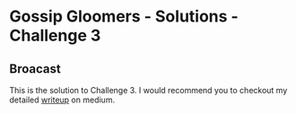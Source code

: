 # Gossip Gloomers - Solutions - Challenge 3
## Broacast

This is the solution to Challenge 3.
I would recommend you to checkout my detailed [writeup](https://medium.com/@burnerlee/gossip-gloomers-a-detailed-walkthrough-challenge-3a-132b12a13122) on medium.
